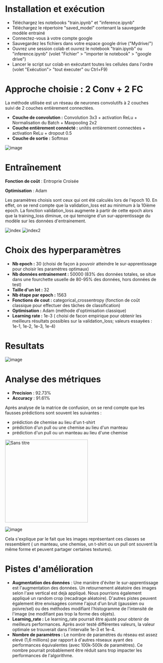 # Installation et exécution

* Téléchargez les notebooks "train.ipynb" et "inference.ipynb"
* Téléchargez le répertoire "saved_model" contenant la sauvegarde modèle entrainé
* Connectez-vous à votre compte google
* Sauvegardez les fichiers dans votre espace google drive ("Mydrive/")
* Ouvrez une session colab et ouvrez le notebook "train.ipynb" ou "inference.ipynb" (volet "Fichier" > "importer le notebook" > "google drive")
* Lancer le script sur colab en exécutant toutes les cellules dans l'ordre (volet "Exécution"> "tout éxecuter" ou  Ctrl+F9)

# Approche choisie : 2 Conv + 2 FC

La méthode utilisée est un réseau de neurones convolutifs à 2 couches suivi de 2 couches entièrement connectées.

* **Couche de convolution :** Convolution 3x3 + activation ReLu + Normalisation du Batch + Maxpooling 2x2
* **Couche entièrement connécté :** unités entièrement connectées + activation ReLu + dropout 0.5
* **Couche de sortie :** Softmax

![image](https://user-images.githubusercontent.com/77834232/128615216-08ca787b-0d3f-41b6-8705-bcb5fabe866b.png)


# Entraînement

**Fonction de coût** : Entroprie Croisée

**Optimisation** : Adam

Les paramètres choisis sont ceux qui ont été calculés lors de l'epoch 10. En effet, on se rend compte que la validation_loss est au minimum à la 10ième epoch. La fonction validation_loss augmente à partir de cette epoch alors que la training_loss diminue, ce qui temoigne d'un sur-apprentissage du modèle sur les données d'entrainement.

![index](https://user-images.githubusercontent.com/77834232/128617455-98821c4a-78e6-44b5-9535-0917b704eece.png)
![index2](https://user-images.githubusercontent.com/77834232/128617458-e2f89443-c539-4a9d-b3d0-d4867c29fc16.png)

# Choix des hyperparamètres

* **Nb epoch                :** 30 (choisi de façon à pouvoir atteindre le sur-apprentissage pour choisir les paramètres optimaux)
* **Nb données entrainement :** 50000 (83% des données totales, se situe dans une fourchette usuelle de 80-95% des données, hors données de test)
* **Taille d'un lot         :** 32
* **Nb étape par epoch      :** 1563
* **Fonctions de cout       :** categorical_crossentropy (fonction de coût classique pour effectuer des tâches de classification)
* **Optimisation            :** Adam (méthode d'optimisation classique)
* **Learning rate           :** 1e-3 ( choisi de facon empirique pour obtenir les meilleurs résultats possibles sur la validation_loss; valeurs essayées : 1e-1, 1e-2, 1e-3, 1e-4)

# Resultats

![image](https://user-images.githubusercontent.com/77834232/128615318-ba1f8008-294e-4f9b-90f2-8abde879c4be.png)

# Analyse des métriques

* **Precision** : 92.73%
* **Accuracy**  : 91.61%

Après analyse de la matrice de confusion, on se rend compte que les fausses prédictions sont souvent les suivantes :
* prédiction de chemise au lieu d'un t-shirt
* prédiction d'un pull ou une chemise au lieu d'un manteau
* prédiction d'un pull ou un manteau au lieu d'une chemise 

<img width="271" alt="Sans titre" src="https://user-images.githubusercontent.com/77834232/128617462-b109f960-f1d2-4588-96ef-d367a0cc704c.png">

![image](https://user-images.githubusercontent.com/77834232/128617604-4fc17099-c254-4c2a-acff-86d4517ddb8b.png)

Cela s'explique par le fait que les images représentant ces classes se ressemblent ( un manteau, une chemise, un t-shirt ou un pull ont souvent la même forme et peuvent partager certaines textures).

# Pistes d'amélioration

* **Augmentation des données** : Une manière d'éviter le sur-apprentissage est l'augmentation des données. Un retournement aléatoire des images selon l'axe vertical est dejà appliqué. Nous pourrions également appliqué un random crop (recadrage aléatoire). D'autres pistes peuvent également être envisagées comme l'ajout d'un bruit (gaussien ou poivre/sel) ou des méthodes modifiant l'histogramme de l'intensité de l'image (ne modifiant pas trop la forme des objets).
* **Learning_rate :** Le learning_rate pourrait être ajusté pour obtenir de meilleurs performances. Après avoir testé différentes valeurs, la valeur optimale se trouverait dans l'intervalle 1e-3 et 1e-4.
* **Nombre de paramètres :** Le nombre de paramètres du réseau est assez elevé (1,6 millions) par rapport à d'autres réseaux ayant des performances équivalentes (avec 100k-500k de paramètres). Ce nombre pourrait probablement être réduit sans trop impacter les performances de l'algorithme.
